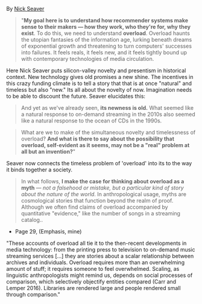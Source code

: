 
By [Nick Seaver](https://nickseaver.net/)

> "**My goal here is to understand how recommender systems make sense to their makers — how they work, who they're for, why they exist**. To do this, we need to understand **overload**.
> Overload haunts the utopian fantasies of the information age, lurking beneath dreams of exponential growth and threatening to turn computers' successes into failures. 
>It feels reals, it feels new, and it feels tightly bound up with contemporary technologies of media circulation. 

Here Nick Seaver puts silicon-valley novelty and presentism in historical context. New technology gives old promises a new shine. The incentives in this crazy funding climate is to tell a story that that is at once "natural" and timeless but also "new." Its all about the novelty of now. Imagination needs to be able to discount the future. Seaver elucidates this:  

> And yet as we've already seen, **its newness is old.** What seemed like a natural response to on-demand streaming in the 2010s also seemed like a natural response to the ocean of CDs in the 1990s.

> What are we to make of the simultaneous novelty and timelessness of overload? **And what is there to say about the possibility that overload, self-evident as it seems, may not be a "real" problem at all but an invention?**"

Seaver now connects the timeless problem of 'overload' into  its  to the way it binds together a society.

> In what follows, **I make the case for thinking about overload as a myth** — *not a falsehood or mistake, but a particular kind of story about the nature of the world*. In anthropological usage, myths are cosmological stories that function beyond the realm of proof. Although we often find claims of overload accompanied by quantitative "evidence," like the number of songs in a streaming catalog.. 

- Page 29, (Emphasis, mine)

"These accounts of overload all tie it to the then-recent developments in media technology: from the printing press to television to on-demand music streaming services \[...\] they are stories about a scalar relationship between archives and individuals. Overload requires more than an overwhelming amount of stuff; it requires someone to feel overwhelmed. Scaling, as linguistic anthropologists might remind us, depends on social processes of comparison, which selectively objectify entities compared (Carr and Lemper 2016). Libraries are rendered large and people rendered small through comparison."